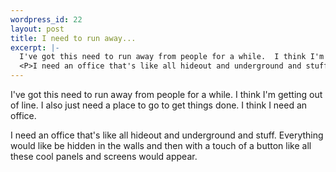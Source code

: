 ```yaml
--- 
wordpress_id: 22
layout: post
title: I need to run away...
excerpt: |-
  I've got this need to run away from people for a while.  I think I'm getting out of line.  I also just need a place to go to get things done.  I think I need an office.
  <P>I need an office that's like all hideout and underground and stuff.  Everything would like be hidden in the walls and then with a touch of a button like all these cool panels and screens would appear.
---
```

I've got this need to run away from people for a while.  I think I'm getting out of line.  I also just need a place to go to get things done.  I think I need an office.
<P>I need an office that's like all hideout and underground and stuff.  Everything would like be hidden in the walls and then with a touch of a button like all these cool panels and screens would appear.
